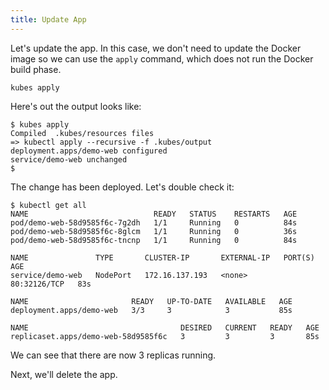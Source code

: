 ```yaml
---
title: Update App
---
```


Let's update the app. In this case, we don't need to update the Docker image so we can use the `apply` command, which does not run the Docker build phase.

    kubes apply

Here's out the output looks like:

    $ kubes apply
    Compiled  .kubes/resources files
    => kubectl apply --recursive -f .kubes/output
    deployment.apps/demo-web configured
    service/demo-web unchanged
    $

The change has been deployed. Let's double check it:

    $ kubectl get all
    NAME                            READY   STATUS    RESTARTS   AGE
    pod/demo-web-58d9585f6c-7g2dh   1/1     Running   0          84s
    pod/demo-web-58d9585f6c-8glcm   1/1     Running   0          36s
    pod/demo-web-58d9585f6c-tncnp   1/1     Running   0          84s

    NAME               TYPE       CLUSTER-IP       EXTERNAL-IP   PORT(S)        AGE
    service/demo-web   NodePort   172.16.137.193   <none>        80:32126/TCP   83s

    NAME                       READY   UP-TO-DATE   AVAILABLE   AGE
    deployment.apps/demo-web   3/3     3            3           85s

    NAME                                  DESIRED   CURRENT   READY   AGE
    replicaset.apps/demo-web-58d9585f6c   3         3         3       85s

We can see that there are now 3 replicas running.

Next, we'll delete the app.
